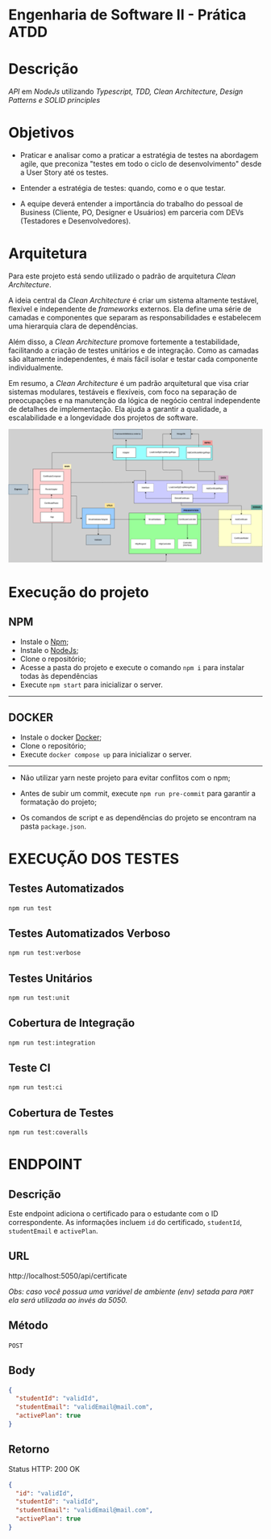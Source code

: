 # Engenharia de Software II - Prática ATDD

# Descrição

_API_ em _NodeJs_ utilizando _Typescript, TDD, Clean Architecture, Design Patterns e SOLID principles_

# Objetivos

- Praticar e analisar como a praticar a estratégia de testes na abordagem agile, que preconiza "testes em todo o ciclo de desenvolvimento" desde a User Story até os testes.

- Entender a estratégia de testes: quando, como e o que testar.

- A equipe deverá entender a importância do trabalho do pessoal de Business (Cliente, PO, Designer e Usuários) em parceria com DEVs (Testadores e Desenvolvedores).

# Arquitetura

Para este projeto está sendo utilizado o padrão de arquitetura _Clean Architecture_.

A ideia central da _Clean Architecture_ é criar um sistema altamente testável, flexível e independente de _frameworks_ externos. Ela define uma série de camadas e componentes que separam as responsabilidades e estabelecem uma hierarquia clara de dependências.

Além disso, a _Clean Architecture_ promove fortemente a testabilidade, facilitando a criação de testes unitários e de integração. Como as camadas são altamente independentes, é mais fácil isolar e testar cada componente individualmente.

Em resumo, a _Clean Architecture_ é um padrão arquitetural que visa criar sistemas modulares, testáveis e flexíveis, com foco na separação de preocupações e na manutenção da lógica de negócio central independente de detalhes de implementação. Ela ajuda a garantir a qualidade, a escalabilidade e a longevidade dos projetos de software.

![Clean Architecture](./docs/clean-architecture-certificates.png)

# Execução do projeto

## NPM

- Instale o [Npm](https://www.npmjs.com/);
- Instale o [NodeJs](https://nodejs.org/en/);
- Clone o repositório;
- Acesse a pasta do projeto e execute o comando `npm i` para instalar todas às dependências
- Execute `npm start` para inicializar o server.

---

## DOCKER

- Instale o docker [Docker](https://docs.docker.com/?_gl=1*1i2xyt5*_ga*NDQyNjY0Mjg5LjE2ODUwNTEzNzU.*_ga_XJWPQMJYHQ*MTY4NTA1MTM3NS4xLjEuMTY4NTA1MTM3NS42MC4wLjA.);
- Clone o repositório;
- Execute `docker compose up` para inicializar o server.

---

- Não utilizar yarn neste projeto para evitar conflitos com o npm;

- Antes de subir um commit, execute `npm run pre-commit` para garantir a formatação do projeto;

- Os comandos de script e as dependências do projeto se encontram na pasta `package.json`.

# EXECUÇÃO DOS TESTES

## Testes Automatizados

```bash
npm run test
```

## Testes Automatizados Verboso

```bash
npm run test:verbose
```

## Testes Unitários

```bash
npm run test:unit
```

## Cobertura de Integração

```bash
npm run test:integration
```

## Teste CI

```bash
npm run test:ci
```

## Cobertura de Testes

```
npm run test:coveralls
```

# ENDPOINT

## Descrição

Este endpoint adiciona o certificado para o estudante com o ID correspondente. As informações incluem `id` do certificado, `studentId`, `studentEmail` e `activePlan`.

## URL

http://localhost:5050/api/certificate

_Obs: caso você possua uma variável de ambiente (env) setada para `PORT` ela será utilizada ao invés da 5050._

## Método

`POST`

## Body

```JSON
{
  "studentId": "validId",
  "studentEmail": "validEmail@mail.com",
  "activePlan": true
}
```

## Retorno

Status HTTP: 200 OK

```JSON
{
  "id": "validId",
  "studentId": "validId",
  "studentEmail": "validEmail@mail.com",
  "activePlan": true
}
```
